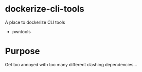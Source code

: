 # dockerize-cli-tools
A place to dockerize CLI tools
- pwntools

# Purpose
Get too annoyed with too many different clashing dependencies...
